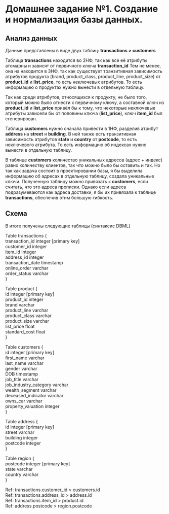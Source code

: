 # Домашнее задание №1. Создание и нормализация базы данных.

## Анализ данных

Данные представлены в виде двух таблиц: **transactions** и **customers**

Таблица **transactions** находится во 2НФ, так как все её атрибуты атомарны и зависят от первичного ключа **transaction_id** Тем не менее, она на находится в 3НФ, так как существует транзитивная зависимость атрибутов продукта (brand, product_class, product_line, product_size) от **product_id** и **list_price**, то есть неключевых атрибутов. То есть информацию о продуктах нужно вынести в отдельную таблицу.

Так как среди атрибутов, относящихся к продукту, не было того, который можно было отнести к первичному ключу, а составной ключ из **product_id** и **list_price** привёл бы к тому, что некоторые неключевые атрибуты зависели бы от половины ключа (**list_price**), ключ **item_id** был сгенерирован. 

Таблица **customers** нужно сначала привести в 1НФ, разделив атрибут **address** на **street** и **building**. В ней также есть транзитивная зависимость атрибутов **state** и **country** от **postcode**, то есть неключевого атрибута. То есть информацию об индексах нужно вынести в отдельную таблицу.

В таблице **customers** количество уникальных адресов (адрес + индекс) равно количеству клиентов, так что можно было бы оставить и так. Но так как задача состоит в проектировании базы, я бы выделила информацию об адресах в отдельную таблицу, создала уникальные ключи. Полученную таблицу можно привязать к **customers**, если считать, что это адреса прописки. Однако если адреса подразумеваются как адреса доставки, я бы их привязала к таблице **transactions**, обеспечив этим большую гибкость.

## Схема

В итоге получены следующие таблицы (синтаксис DBML)

Table transactions { \
  transaction_id integer [primary key] \
  customer_id integer \
  item_id integer \
  address_id integer \
  transaction_date timestamp \
  online_order varchar \
  order_status varchar \
}


Table product { \
  id integer [primary key] \
  product_id integer \
  brand varchar \
  product_line varchar \
  product_class varchar \
  product_size varchar \
  list_price float \
  standard_cost float \
}

Table customers { \
  id integer [primary key] \
  first_name varchar \
  last_name varchar \
  gender varchar \
  DOB timestamp \
  job_title varchar \
  job_industry_category varchar \
  wealth_segment varchar \
  deceased_indicator varchar \
  owns_car varchar \
  property_valuation integer \
}

Table address { \
  id integer [primary key] \
  street varchar \
  building integer \
  postcode integer \
}

Table region { \
  postcode integer [primary key] \
  state varchar \
  country varchar \
}

Ref: transactions.customer_id > customers.id \
Ref: transactions.address_id > address.id \
Ref: transactions.item_id > product.id \
Ref: address.postcode > region.postcode


